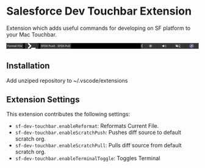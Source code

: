 # Salesforce Dev Touchbar Extension
Extension which adds useful commands for developing on SF platform to your Mac Touchbar.

![Touchbar screenshot](https://github.com/Calgren/sf-dev-touchbar/blob/dev/assets/readmeTouchbar.png?raw=true)

## Installation

Add unziped repository to ~/.vscode/extensions

## Extension Settings

This extension contributes the following settings:

* `sf-dev-touchbar.enableReformat`: Reformats Current File.
* `sf-dev-touchbar.enableScratchPush`: Pushes diff source to default scratch org.
* `sf-dev-touchbar.enableScratchPull`: Pulls diff source from default scratch org.
* `sf-dev-touchbar.enableTerminalToggle`: Toggles Terminal